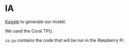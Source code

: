 # IA

[Kaggle](https://www.kaggle.com/yaoyuzhe/elsat2020-ai-train-auto) to generate our model.

We used the Coral TPU.


`ia.py` contains the code that will be run in the Raspberry Pi. 
